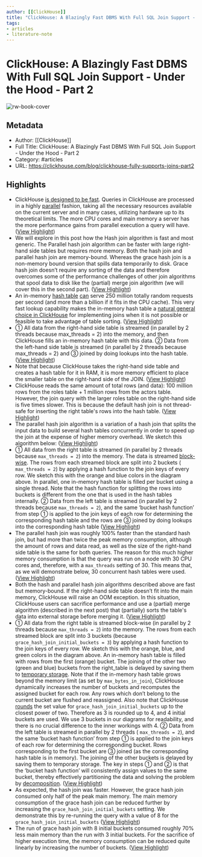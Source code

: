 ```yaml
---
author: [[ClickHouse]]
title: "ClickHouse: A Blazingly Fast DBMS With Full SQL Join Support - Under the Hood - Part 2"
tags: 
- articles
- literature-note
---
```

# ClickHouse: A Blazingly Fast DBMS With Full SQL Join Support - Under the Hood - Part 2

![rw-book-cover](https://clickhouse.com/uploads/Blazingly_Fast_DBMS_Part_2_f97edfa04f.png)

## Metadata
- Author: [[ClickHouse]]
- Full Title: ClickHouse: A Blazingly Fast DBMS With Full SQL Join Support - Under the Hood - Part 2
- Category: #articles
- URL: https://clickhouse.com/blog/clickhouse-fully-supports-joins-part2

## Highlights
- ClickHouse [is designed to be fast](https://clickhouse.com/docs/en/concepts/why-clickhouse-is-so-fast). Queries in ClickHouse are processed in a highly [parallel](https://clickhouse.com/docs/en/about-us/distinctive-features#parallel-processing-on-multiple-cores) fashion, taking all the necessary resources available on the current server and in many cases, utilizing hardware up to its theoretical limits. The more CPU cores and main memory a server has the more performance gains from parallel execution a query will have. ([View Highlight](https://read.readwise.io/read/01h13we65x1edf4n84hk1vek5q))
- We will explore in this post how the Hash join algorithm is fast and most generic. The Parallel hash join algorithm can be faster with large right-hand side tables but requires more memory. Both the hash join and parallel hash join are memory-bound. Whereas the grace hash join is a non-memory bound version that spills data temporarily to disk. Grace hash join doesn’t require any sorting of the data and therefore overcomes some of the performance challenges of other join algorithms that spool data to disk like the (partial) merge join algorithm (we will cover this in the second part). ([View Highlight](https://read.readwise.io/read/01h13whtazj9rkm5s51qnvswgx))
- An in-memory [hash table](https://en.wikipedia.org/wiki/Hash_table) [can](https://github.com/ClickHouse/ClickHouse/issues/33582) serve 250 million totally random requests per second (and more than a billion if it fits in the CPU cache). This very fast lookup capability makes the in-memory hash table a [natural general choice in ClickHouse](https://clickhouse.com/blog/hash-tables-in-clickhouse-and-zero-cost-abstractions) for implementing joins when it is not possible or feasible to take advantage of table sorting. ([View Highlight](https://read.readwise.io/read/01h13wjjcaw0311t66201eas4c))
- ① All data from the right-hand side table is streamed (in parallel by 2 threads because max_threads = 2) into the memory, and then ClickHouse fills an in-memory hash table with this data.
  ② Data from the left-hand side table is streamed (in parallel by 2 threads because max_threads = 2) and ③ joined by doing lookups into the hash table. ([View Highlight](https://read.readwise.io/read/01h13wm8bfyeskb1kkgm2jy8m3))
- Note that because ClickHouse takes the right-hand side table and creates a hash table for it in RAM, it is more memory efficient to place the smaller table on the right-hand side of the JOIN. ([View Highlight](https://read.readwise.io/read/01h13wmkra9erg4rmnb28yw0f7))
- ClickHouse reads the same amount of total rows (and data): 100 million rows from the roles table + 1 million rows from the actors table. However, the join query with the larger roles table on the right-hand side is five times slower. This is because the default hash join is not thread-safe for inserting the right table's rows into the hash table. ([View Highlight](https://read.readwise.io/read/01h13wy7rzezyhfkhv9madhj1v))
- The parallel hash join algorithm is a variation of a hash join that splits the input data to build several hash tables concurrently in order to speed up the join at the expense of higher memory overhead. We sketch this algorithm below: ([View Highlight](https://read.readwise.io/read/01h13wz6n06dc4rv9f3p4x0eae))
- ① All data from the right table is streamed (in parallel by 2 threads because `max_threads = 2`) into the memory. The data is streamed [block-wise](https://www.youtube.com/watch?v=hP6G2Nlz_cA&feature=youtu.be). The rows from each streamed block are split into 2 buckets ( `max_threads = 2`) by applying a hash function to the join keys of every row. We sketch this with the orange and blue colors in the diagram above. In parallel, one in-memory hash table is filled per bucket using a single thread. Note that the hash function for splitting the rows into buckets is different from the one that is used in the hash tables internally.
  ② Data from the left table is streamed (in parallel by 2 threads because `max_threads = 2`), and the same ‘bucket hash function’ from step ① is applied to the join keys of each row for determining the corresponding hash table and the rows are ③ joined by doing lookups into the corresponding hash table ([View Highlight](https://read.readwise.io/read/01h13x00mjpn4aved2rv8zpgng))
- The parallel hash join was roughly 100% faster than the standard hash join, but had more than twice the peak memory consumption, although the amount of rows and data read, as well as the size of the right-hand side table is the same for both queries.
  The reason for this much higher memory consumption is that the query was run on a node with 30 CPU cores and, therefore, with a `max_threads` setting of 30. This means that, as we will demonstrate below, 30 concurrent hash tables were used. ([View Highlight](https://read.readwise.io/read/01h13x2b031ptksj5ebvqc7jzq))
- Both the hash and parallel hash join algorithms described above are fast but memory-bound. If the right-hand side table doesn’t fit into the main memory, ClickHouse will raise an OOM exception. In this situation, ClickHouse users can sacrifice performance and use a (partial) merge algorithm (described in the next post) that (partially) sorts the table's data into external storage before merging it. ([View Highlight](https://read.readwise.io/read/01h13x2z8gcf2kkkv6n9435s6a))
- ① All data from the right table is streamed block-wise (in parallel by 2 threads because `max_threads = 2`) into the memory. The rows from each streamed block are split into 3 buckets (because `grace_hash_join_initial_buckets = 3`) by applying a hash function to the join keys of every row. We sketch this with the orange, blue, and green colors in the diagram above. An in-memory hash table is filled with rows from the first (orange) bucket. The joining of the other two (green and blue) buckets from the right_table is delayed by saving them to [temporary storage](https://clickhouse.com/docs/en/operations/server-configuration-parameters/settings#tmp-path).
  Note that if the in-memory hash table grows beyond the memory limit (as set by `max_bytes_in_join`), ClickHouse dynamically increases the number of buckets and recomputes the assigned bucket for each row. Any rows which don’t belong to the current bucket are flushed and reassigned.
  Also note that ClickHouse [rounds](https://github.com/ClickHouse/ClickHouse/blob/23.3/src/Interpreters/GraceHashJoin.cpp#L289) the set value for `grace_hash_join_initial_buckets` up to the closest power of two. Therefore as 3 is rounded up to 4, and 4 initial buckets are used. We use 3 buckets in our diagrams for readability, and there is no crucial difference to the inner workings with 4.
  ② Data from the left table is streamed in parallel by 2 threads ( `max_threads = 2`), and the same ‘bucket hash function’ from step ① is applied to the join keys of each row for determining the corresponding bucket. Rows corresponding to the first bucket are ③ joined (as the corresponding hash table is in memory). The joining of the other buckets is delayed by saving them to temporary storage.
  The key in steps ① and ② is that the ‘bucket hash function’ will consistently assign values to the same bucket, thereby effectively partitioning the data and solving the problem by [decomposition](https://en.wikipedia.org/wiki/Lossless_join_decomposition). ([View Highlight](https://read.readwise.io/read/01h13x4jrh34t64y8fc0dhjpwb))
- As expected, the hash join was faster. However, the grace hash join consumed only half of the peak main memory.
  The main memory consumption of the grace hash join can be reduced further by increasing the `grace_hash_join_initial_buckets` setting. We demonstrate this by re-running the query with a value of 8 for the `grace_hash_join_initial_buckets` ([View Highlight](https://read.readwise.io/read/01h13x5zkq5rk6r5ap7h1gn1zj))
- The run of grace hash join with 8 initial buckets consumed roughly 70% less main memory than the run with 3 initial buckets. For the sacrifice of higher execution time, the memory consumption can be reduced quite linearly by increasing the number of buckets. ([View Highlight](https://read.readwise.io/read/01h13x70ahdhn7e5g04bk32vgc))
